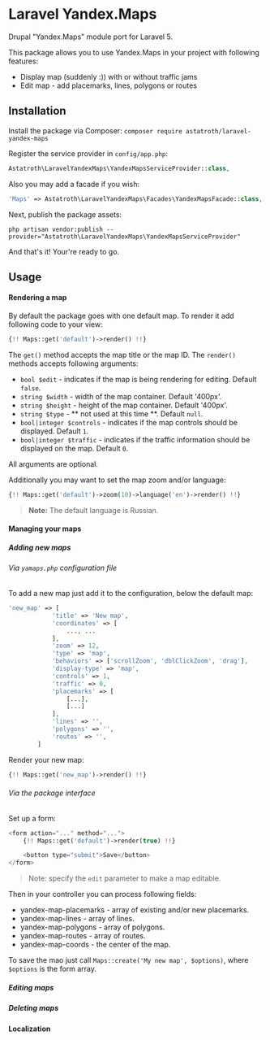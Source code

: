 # Laravel Yandex.Maps
Drupal "Yandex.Maps" module port for Laravel 5.

This package allows you to use Yandex.Maps in your project with following features:

- Display map (suddenly :)) with or without traffic jams
- Edit map - add placemarks, lines, polygons or routes

## Installation

Install the package via Composer: `composer require astatroth/laravel-yandex-maps`

Register the service provider in `config/app.php`:

```php
Astatroth\LaravelYandexMaps\YandexMapsServiceProvider::class,
```

Also you may add a facade if you wish:

```php
'Maps' => Astatroth\LaravelYandexMaps\Facades\YandexMapsFacade::class,
```

Next, publish the package assets:

``` php artisan vendor:publish --provider="Astatroth\LaravelYandexMaps\YandexMapsServiceProvider" ```

And that's it! Your're ready to go.

## Usage

#### Rendering a map

By default the package goes with one default map. To render it add following code to your view:
```php
{!! Maps::get('default')->render() !!}
```

The `get()` method accepts the map title or the map ID.
The `render()` methods accepts following arguments:

- `bool $edit` - indicates if the map is being rendering for editing. Default `false`.
- `string $width` - width of the map container. Default '400px'.
- `string $height` - height of the map container. Default '400px'.
- `string $type` - ** not used at this time **. Default `null`.
- `bool|integer $controls` - indicates if the map controls should be displayed. Default `1`.
- `bool|integer $traffic` - indicates if the traffic information should be displayed on the map. Default `0`.

All arguments are optional.

Additionally you may want to set the map zoom and/or language:

```php
{!! Maps::get('default')->zoom(10)->language('en')->render() !!}
```
> **Note:** The default language is Russian.

#### Managing your maps

##### Adding new maps

###### Via `yamaps.php` configuration file

To add a new map just add it to the configuration, below the default map:

```php
'new_map' => [
            'title' => 'New map',
            'coordinates' => [
                ..., ...
            ],
            'zoom' => 12,
            'type' => 'map',
            'behaviors' => ['scrollZoom', 'dblClickZoom', 'drag'],
            'display-type' => 'map',
            'controls' => 1,
            'traffic' => 0,
            'placemarks' => [
                [...],
                [...]
            ],
            'lines' => '',
            'polygons' => '',
            'routes' => '',
        ]
```

Render your new map:

```php
{!! Maps::get('new_map')->render() !!}
```

###### Via the package interface

Set up a form:

```php
<form action="..." method="...">
    {!! Maps::get('default')->render(true) !!}

    <button type="submit">Save</button>
</form>

```
> Note: specify the `edit` parameter to make a map editable.

Then in your controller you can process following fields:

- yandex-map-placemarks - array of existing and/or new placemarks.
- yandex-map-lines - array of lines.
- yandex-map-polygons - array of polygons.
- yandex-map-routes - array of routes.
- yandex-map-coords - the center of the map.

To save the mao just call `Maps::create('My new map', $options)`, where `$options` is the form array.

##### Editing maps

##### Deleting maps

#### Localization
